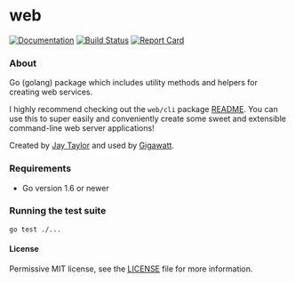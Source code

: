 # web

[![Documentation](https://godoc.org/github.com/gigawattio/web?status.svg)](https://godoc.org/github.com/gigawattio/web)
[![Build Status](https://travis-ci.org/gigawattio/web.svg?branch=master)](https://travis-ci.org/gigawattio/web)
[![Report Card](https://goreportcard.com/badge/github.com/gigawattio/web)](https://goreportcard.com/report/github.com/gigawattio/web)

### About

Go (golang) package which includes utility methods and helpers for creating web services.

I highly recommend checking out the `web/cli` package [README](cli/README.md).  You can use this to super easily and conveniently create some sweet and extensible command-line web server applications!

Created by [Jay Taylor](https://jaytaylor.com/) and used by [Gigawatt](https://gigawatt.io/).

### Requirements

* Go version 1.6 or newer

### Running the test suite

    go test ./...

#### License

Permissive MIT license, see the [LICENSE](LICENSE) file for more information.
